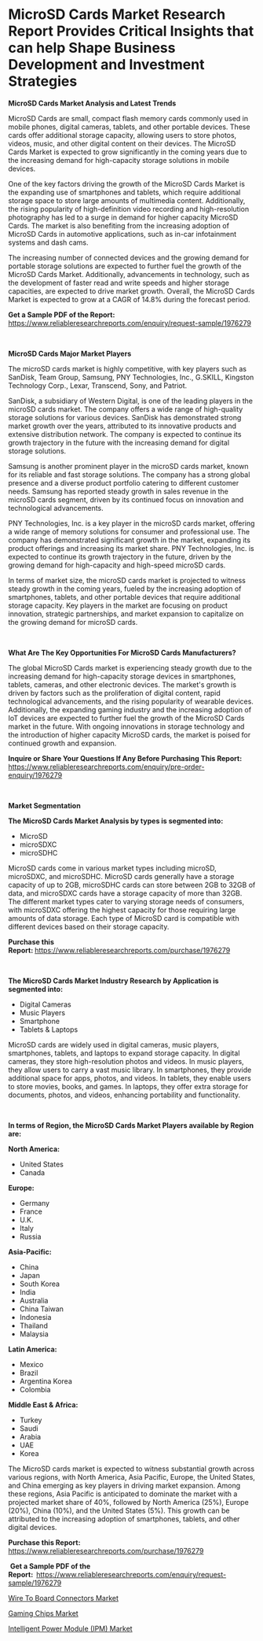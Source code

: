 <p><h1>MicroSD Cards Market Research Report Provides Critical Insights that can help Shape Business Development and Investment Strategies</h1></p><p><strong>MicroSD Cards Market Analysis and Latest Trends</strong></p>
<p><p>MicroSD Cards are small, compact flash memory cards commonly used in mobile phones, digital cameras, tablets, and other portable devices. These cards offer additional storage capacity, allowing users to store photos, videos, music, and other digital content on their devices. The MicroSD Cards Market is expected to grow significantly in the coming years due to the increasing demand for high-capacity storage solutions in mobile devices.</p><p>One of the key factors driving the growth of the MicroSD Cards Market is the expanding use of smartphones and tablets, which require additional storage space to store large amounts of multimedia content. Additionally, the rising popularity of high-definition video recording and high-resolution photography has led to a surge in demand for higher capacity MicroSD Cards. The market is also benefiting from the increasing adoption of MicroSD Cards in automotive applications, such as in-car infotainment systems and dash cams.</p><p>The increasing number of connected devices and the growing demand for portable storage solutions are expected to further fuel the growth of the MicroSD Cards Market. Additionally, advancements in technology, such as the development of faster read and write speeds and higher storage capacities, are expected to drive market growth. Overall, the MicroSD Cards Market is expected to grow at a CAGR of 14.8% during the forecast period.</p></p>
<p><strong>Get a Sample PDF of the Report:&nbsp;</strong> <a href="https://www.reliableresearchreports.com/enquiry/request-sample/1976279">https://www.reliableresearchreports.com/enquiry/request-sample/1976279</a></p>
<p>&nbsp;</p>
<p><strong>MicroSD Cards Major Market Players</strong></p>
<p><p>The microSD cards market is highly competitive, with key players such as SanDisk, Team Group, Samsung, PNY Technologies, Inc., G.SKILL, Kingston Technology Corp., Lexar, Transcend, Sony, and Patriot. </p><p>SanDisk, a subsidiary of Western Digital, is one of the leading players in the microSD cards market. The company offers a wide range of high-quality storage solutions for various devices. SanDisk has demonstrated strong market growth over the years, attributed to its innovative products and extensive distribution network. The company is expected to continue its growth trajectory in the future with the increasing demand for digital storage solutions. </p><p>Samsung is another prominent player in the microSD cards market, known for its reliable and fast storage solutions. The company has a strong global presence and a diverse product portfolio catering to different customer needs. Samsung has reported steady growth in sales revenue in the microSD cards segment, driven by its continued focus on innovation and technological advancements. </p><p>PNY Technologies, Inc. is a key player in the microSD cards market, offering a wide range of memory solutions for consumer and professional use. The company has demonstrated significant growth in the market, expanding its product offerings and increasing its market share. PNY Technologies, Inc. is expected to continue its growth trajectory in the future, driven by the growing demand for high-capacity and high-speed microSD cards. </p><p>In terms of market size, the microSD cards market is projected to witness steady growth in the coming years, fueled by the increasing adoption of smartphones, tablets, and other portable devices that require additional storage capacity. Key players in the market are focusing on product innovation, strategic partnerships, and market expansion to capitalize on the growing demand for microSD cards.</p></p>
<p>&nbsp;</p>
<p><strong>What Are The Key Opportunities For MicroSD Cards Manufacturers?</strong></p>
<p><p>The global MicroSD Cards market is experiencing steady growth due to the increasing demand for high-capacity storage devices in smartphones, tablets, cameras, and other electronic devices. The market's growth is driven by factors such as the proliferation of digital content, rapid technological advancements, and the rising popularity of wearable devices. Additionally, the expanding gaming industry and the increasing adoption of IoT devices are expected to further fuel the growth of the MicroSD Cards market in the future. With ongoing innovations in storage technology and the introduction of higher capacity MicroSD cards, the market is poised for continued growth and expansion.</p></p>
<p><strong>Inquire or Share Your Questions If Any Before Purchasing This Report:</strong> <a href="https://www.reliableresearchreports.com/enquiry/pre-order-enquiry/1976279">https://www.reliableresearchreports.com/enquiry/pre-order-enquiry/1976279</a></p>
<p>&nbsp;</p>
<p><strong>Market Segmentation</strong></p>
<p><strong>The MicroSD Cards Market Analysis by types is segmented into:</strong></p>
<p><ul><li>MicroSD</li><li>microSDXC</li><li>microSDHC</li></ul></p>
<p><p>MicroSD cards come in various market types including microSD, microSDXC, and microSDHC. MicroSD cards generally have a storage capacity of up to 2GB, microSDHC cards can store between 2GB to 32GB of data, and microSDXC cards have a storage capacity of more than 32GB. The different market types cater to varying storage needs of consumers, with microSDXC offering the highest capacity for those requiring large amounts of data storage. Each type of MicroSD card is compatible with different devices based on their storage capacity.</p></p>
<p><strong>Purchase this Report:&nbsp;</strong><a href="https://www.reliableresearchreports.com/purchase/1976279">https://www.reliableresearchreports.com/purchase/1976279</a></p>
<p>&nbsp;</p>
<p><strong>The MicroSD Cards Market Industry Research by Application is segmented into:</strong></p>
<p><ul><li>Digital Cameras</li><li>Music Players</li><li>Smartphone</li><li>Tablets & Laptops</li></ul></p>
<p><p>MicroSD cards are widely used in digital cameras, music players, smartphones, tablets, and laptops to expand storage capacity. In digital cameras, they store high-resolution photos and videos. In music players, they allow users to carry a vast music library. In smartphones, they provide additional space for apps, photos, and videos. In tablets, they enable users to store movies, books, and games. In laptops, they offer extra storage for documents, photos, and videos, enhancing portability and functionality.</p></p>
<p>&nbsp;</p>
<p><strong>In terms of Region, the MicroSD Cards Market Players available by Region are:</strong></p>
<p>
    <p> <strong> North America: </strong>
        <ul>
            <li>United States</li>
            <li>Canada</li>
        </ul>
        </p> 
    <p> <strong> Europe: </strong>
        <ul>
            <li>Germany</li>
            <li>France</li>
            <li>U.K.</li>
            <li>Italy</li>
            <li>Russia</li>
        </ul>
        </p> 
    <p> <strong> Asia-Pacific: </strong>
        <ul>
            <li>China</li>
            <li>Japan</li>
            <li>South Korea</li>
            <li>India</li>
            <li>Australia</li>
            <li>China Taiwan</li>
            <li>Indonesia</li>
            <li>Thailand</li>
            <li>Malaysia</li>
        </ul>
        </p> 
    <p> <strong> Latin America: </strong>
        <ul>
            <li>Mexico</li>
            <li>Brazil</li>
            <li>Argentina Korea</li>
            <li>Colombia</li>
        </ul>
        </p> 
    <p> <strong> Middle East & Africa: </strong>
        <ul>
            <li>Turkey</li>
            <li>Saudi</li>
            <li>Arabia</li>
            <li>UAE</li>
            <li>Korea</li>
        </ul>
    </p>
    </p>
<p><p>The MicroSD cards market is expected to witness substantial growth across various regions, with North America, Asia Pacific, Europe, the United States, and China emerging as key players in driving market expansion. Among these regions, Asia Pacific is anticipated to dominate the market with a projected market share of 40%, followed by North America (25%), Europe (20%), China (10%), and the United States (5%). This growth can be attributed to the increasing adoption of smartphones, tablets, and other digital devices.</p></p>
<p><strong>Purchase this Report: </strong><a href="https://www.reliableresearchreports.com/purchase/1976279">https://www.reliableresearchreports.com/purchase/1976279</a></p>
<p>&nbsp;<strong>Get a Sample PDF of the Report:&nbsp;&nbsp;</strong><a href="https://www.reliableresearchreports.com/enquiry/request-sample/1976279">https://www.reliableresearchreports.com/enquiry/request-sample/1976279</a></p>
<p><strong></strong></p>
<p><p><a href="https://github.com/castoriffic/Market-Research-Report-List-3/blob/main/wire-to-board-connectors-market.md">Wire To Board Connectors Market</a></p><p><a href="https://github.com/brenzgnarento/Market-Research-Report-List-1/blob/main/gaming-chips-market.md">Gaming Chips Market</a></p><p><a href="https://www.linkedin.com/pulse/intelligent-power-module-ipm-market-size-examines-its-scope-primary-rsque?trackingId=sAJDXcbljrJmrybLbG40JQ%3D%3D">Intelligent Power Module (IPM) Market</a></p></p>